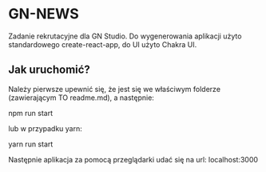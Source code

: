 <h1>GN-NEWS</h1>
<p>Zadanie rekrutacyjne dla GN Studio. Do wygenerowania aplikacji użyto standardowego create-react-app, do UI użyto Chakra UI. </p>
<h2>Jak uruchomić?</h2>
<p>Należy pierwsze upewnić się, że jest się we właściwym folderze (zawierającym TO readme.md), a następnie:</p>


npm run start

lub w przypadku yarn:

yarn run start


<p>Następnie aplikacja za pomocą przeglądarki udać się na url: localhost:3000</p>
